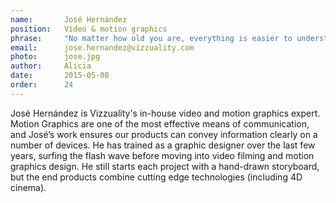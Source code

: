 ```yaml
---
name:       José Hernández
position:   Vídeo & motion graphics
phrase:     "No matter how old you are, everything is easier to understand if it's fun" 
email:      jose.hernandez@vizzuality.com
photo:      jose.jpg
author:     Alicia
date:       2015-05-08
order: 		24
---
```


 José Hernández is Vizzuality's in-house video and motion graphics expert. Motion Graphics are one of the most effective means of communication, and José’s work ensures our products can convey information clearly on a number of devices. He has trained as a graphic designer over the last few years, surfing the flash wave before moving into video filming and motion graphics design. He still starts each project with a hand-drawn storyboard, but the end products combine cutting edge technologies (including 4D cinema).

